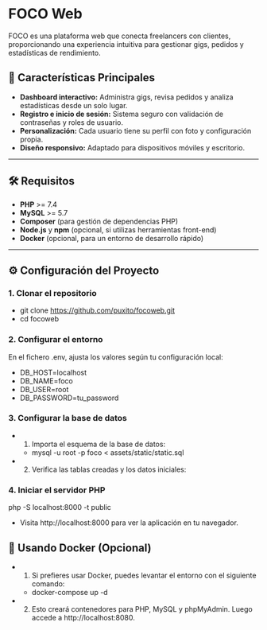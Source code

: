 # FOCO Web

FOCO es una plataforma web que conecta freelancers con clientes, proporcionando una experiencia intuitiva para gestionar gigs, pedidos y estadísticas de rendimiento.

## 🚀 Características Principales

- **Dashboard interactivo:** Administra gigs, revisa pedidos y analiza estadísticas desde un solo lugar.
- **Registro e inicio de sesión:** Sistema seguro con validación de contraseñas y roles de usuario.
- **Personalización:** Cada usuario tiene su perfil con foto y configuración propia.
- **Diseño responsivo:** Adaptado para dispositivos móviles y escritorio.

---

## 🛠️ Requisitos

- **PHP** >= 7.4
- **MySQL** >= 5.7
- **Composer** (para gestión de dependencias PHP)
- **Node.js** y **npm** (opcional, si utilizas herramientas front-end)
- **Docker** (opcional, para un entorno de desarrollo rápido)

---

## ⚙️ Configuración del Proyecto

### 1. Clonar el repositorio

 - git clone https://github.com/puxito/focoweb.git
 - cd focoweb

### 2. Configurar el entorno

En el fichero .env, ajusta los valores según tu configuración local:

 - DB_HOST=localhost
 - DB_NAME=foco
 - DB_USER=root
 - DB_PASSWORD=tu_password

### 3. Configurar la base de datos

 - 1. Importa el esquema de la base de datos:
   - mysql -u root -p foco < assets/static/static.sql
 - 2. Verifica las tablas creadas y los datos iniciales:

### 4. Iniciar el servidor PHP

php -S localhost:8000 -t public
 - Visita http://localhost:8000 para ver la aplicación en tu navegador.


## 🐳 Usando Docker (Opcional)

 - 1. Si prefieres usar Docker, puedes levantar el entorno con el siguiente comando:
   - docker-compose up -d
 - 2. Esto creará contenedores para PHP, MySQL y phpMyAdmin. Luego accede a http://localhost:8080.
